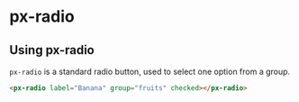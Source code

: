 px-radio
============

## Using px-radio

`px-radio` is a standard radio button, used to select one option from a group.

```html
<px-radio label="Banana" group="fruits" checked></px-radio>
```